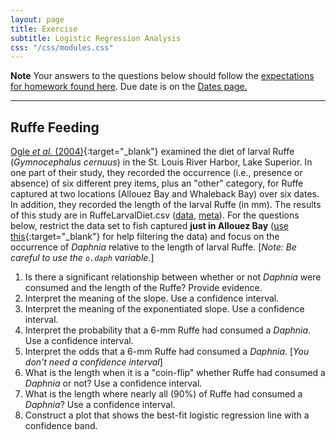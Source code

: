 ```yaml
---
layout: page
title: Exercise
subtitle: Logistic Regression Analysis
css: "/css/modules.css"
---
```


<div class="alert alert-warning">
  <strong>Note</strong> Your answers to the questions below should follow the <a href="../resources/hwformat" target="_blank">expectations for homework found here</a>. Due date is on the <a href="../../resources/Dates-Current" target="_blank">Dates page.</a>
</div>

----

## Ruffe Feeding
[Ogle *et al.* (2004)](https://www.researchgate.net/publication/242185834_Diet_of_Larval_Ruffe_Gymnocephalus_cernuus_in_the_St_Louis_River_Harbor_Lake_Superior){:target="_blank"} examined the diet of larval Ruffe (*Gymnocephalus cernuus*) in the St. Louis River Harbor, Lake Superior. In one part of their study, they recorded the occurrence (i.e., presence or absence) of six different prey items, plus an "other" category, for Ruffe captured at two locations (Allouez Bay and Whaleback Bay) over six dates. In addition, they recorded the length of the larval Ruffe (in mm). The results of this study are in RuffeLarvalDiet.csv ([data](https://raw.githubusercontent.com/droglenc/NCData/master/RuffeLarvalDiet.csv), [meta](https://github.com/droglenc/NCData/blob/master/RuffeLarvalDiet_meta.txt)). For the questions below, restrict the data set to fish captured **just in Allouez Bay** ([use this](../resources/R_HowTo_Filter.html){:target="_blank"} for help filtering the data) and focus on the occurrence of *Daphnia* relative to the length of larval Ruffe. [*Note: Be careful to use the `o.daph` variable.*]

1. Is there a significant relationship between whether or not *Daphnia* were consumed and the length of the Ruffe? Provide evidence.
1. Interpret the meaning of the slope. Use a confidence interval.
1. Interpret the meaning of the exponentiated slope. Use a confidence interval.
1. Interpret the probability that a 6-mm Ruffe had consumed a *Daphnia*. Use a confidence interval.
1. Interpret the odds that a 6-mm Ruffe had consumed a *Daphnia*. [*You don't need a confidence interval*]
1. What is the length when it is a "coin-flip" whether Ruffe had consumed a *Daphnia* or not? Use a confidence interval.
1. What is the length where nearly all (90%) of Ruffe had consumed a *Daphnia*? Use a confidence interval.
1. Construct a plot that shows the best-fit logistic regression line with a confidence band.

&nbsp;

<!---
## X-Rated Movies
The [General Sociological Survey (GSS)](http://gss.norc.org/){:target="_blank"} is a very large survey that has been administered 25 times since 1972. The basic purposes of the GSS are to gather data on contemporary American society in order to monitor and explain trends and constants in attitudes, behaviors, and attributes; to examine the structure and functioning of society in general as well as the role played by relevant subgroups; to compare the United States to other societies in order to place American society in comparative perspective and develop cross-national models of human society; and to make high-quality data easily accessible to scholars, students, policy makers, and others, with minimal cost and waiting.  One question that was asked in a recent GSS was "Have you watched an x-rated movie in the last year?" The respondent's answer to this question (Yes or No) and age are recorded in XMovieAge.csv ([data](https://raw.githubusercontent.com/droglenc/NCData/master/XMovieAge.csv), [meta](https://github.com/droglenc/NCData/blob/master/XMovieAge_meta.txt)). Use data **only for individuals 95-years-old or younger** to answer the following questions ([use this](../resources/R_HowTo_Filter.html){:target="_blank"} for help filtering the data). [*This is a big data set, you will need to be patient with the bootstrapping ... it took several minutes on my computer.*]

1. Is there a significant relationship between whether or not the respondent had seen an x-rated movie in the last year and the age of the respondent? Provide evidence.
1. Interpret the meaning of the slope. Use a confidence interval.
1. Interpret the meaning of the exponentiated slope. Use a confidence interval.
1. Predict the odds of having seen an x-rated movie in the last year for a 50-year-old respondent. Interpret these odds in terms of the probability of having seen an x-rated movie in the last year (versus not having seen an x-rated movie in the last year).
1. Predict the probability of having seen an x-rated movie in the last year for a 50-year-old respondent.
1. What is the age when 10% or fewer of the respondents are likely to have watch an x-rated movie in the last year? Use a confidence interval.
1. What is the age when 25% or more of the respondents are likely to have watch an x-rated movie in the last year? Use a confidence interval.
1. Construct a plot that shows the best-fit logistic regression line.

&nbsp;


## Moose Calf Production
[Lowe and Aderman (2014)](https://www.fwspubs.org/doi/full/10.3996/032013-JFWM-028) examined the population dynamics of Moose (*Alces alces*) in the [Togiak National Wildlife Refuge](https://www.fws.gov/refuge/togiak/). In one portion of this study they examined the impacts of capture and fitting with a radio-telemetry collar on the ability of female Moose to produce at least one calf. To examine this they radio-collared a number of Moose and recorded whether they produced calves or not. They did the same for a number of Moose that were not radio collared. Their results are recorded in [this Excel file](http://derekogle.com/NCMTH207/modules/ce/data/10_3996_032013-jfwm-028_s1.xls) (note that you will need to save this as a CSV). Use these data to fit a model that will allow you to determine if whether a female Moose (regardless of whether the Moose was collared or not) produced at least one calf (or not) is related to the age of the Moose.

1. Is there a significant relationship between whether or not the female had at least one calf and the age of the female? Provide evidence.
1. Interpret the meaning of the slope. Use a confidence interval.
1. Interpret the meaning of the exponentiated slope. Use a confidence interval.
1. Predict the log odds of having at least one calf if the female moose is 10-years-old.
1. Predict the odds of having at least one calf if the female moose is 10-years-old. Interpret these odds in terms of the probability of having a calf (relative to not having a calf).
1. Predict the probability of having at least one calf if the female moose is 10-years-old. Use a confidence interval.
1. Predict the age at which fewer than 75% of female moose are predicted to have at least one calf. Use a confidence interval.
1. Construct a plot that shows the best-fit logistic regression line.
--->
